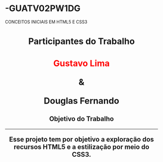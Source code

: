 # -GUATV02PW1DG
CONCEITOS INICIAIS EM HTML5 E CSS3
<h1 align="center" style='#FF0000'>Participantes do Trabalho<h1>

<p style="color: red;" align="center"> Gustavo Lima
<p align="center">                 &
<p align="center">Douglas Fernando

<h2 align="center"> Objetivo do Trabalho

<hr>

<p align="center"> Esse projeto tem por objetivo a exploração dos recursos HTML5 e a estilização por meio do CSS3.


